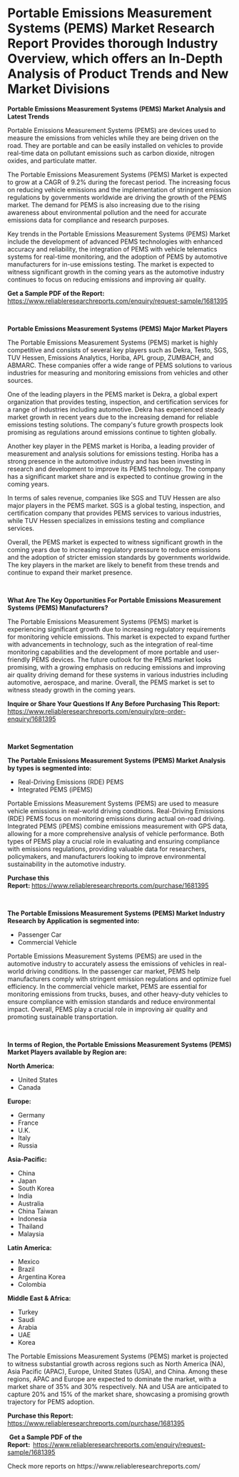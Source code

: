 <p><h1>Portable Emissions Measurement Systems (PEMS) Market Research Report Provides thorough Industry Overview, which offers an In-Depth Analysis of Product Trends and New Market Divisions</h1></p><p><strong>Portable Emissions Measurement Systems (PEMS) Market Analysis and Latest Trends</strong></p>
<p><p>Portable Emissions Measurement Systems (PEMS) are devices used to measure the emissions from vehicles while they are being driven on the road. They are portable and can be easily installed on vehicles to provide real-time data on pollutant emissions such as carbon dioxide, nitrogen oxides, and particulate matter.</p><p>The Portable Emissions Measurement Systems (PEMS) Market is expected to grow at a CAGR of 9.2% during the forecast period. The increasing focus on reducing vehicle emissions and the implementation of stringent emission regulations by governments worldwide are driving the growth of the PEMS market. The demand for PEMS is also increasing due to the rising awareness about environmental pollution and the need for accurate emissions data for compliance and research purposes.</p><p>Key trends in the Portable Emissions Measurement Systems (PEMS) Market include the development of advanced PEMS technologies with enhanced accuracy and reliability, the integration of PEMS with vehicle telematics systems for real-time monitoring, and the adoption of PEMS by automotive manufacturers for in-use emissions testing. The market is expected to witness significant growth in the coming years as the automotive industry continues to focus on reducing emissions and improving air quality.</p></p>
<p><strong>Get a Sample PDF of the Report:&nbsp;</strong> <a href="https://www.reliableresearchreports.com/enquiry/request-sample/1681395">https://www.reliableresearchreports.com/enquiry/request-sample/1681395</a></p>
<p>&nbsp;</p>
<p><strong>Portable Emissions Measurement Systems (PEMS) Major Market Players</strong></p>
<p><p>The Portable Emissions Measurement Systems (PEMS) market is highly competitive and consists of several key players such as Dekra, Testo, SGS, TUV Hessen, Emissions Analytics, Horiba, APL group, ZUMBACH, and ABMARC. These companies offer a wide range of PEMS solutions to various industries for measuring and monitoring emissions from vehicles and other sources.</p><p>One of the leading players in the PEMS market is Dekra, a global expert organization that provides testing, inspection, and certification services for a range of industries including automotive. Dekra has experienced steady market growth in recent years due to the increasing demand for reliable emissions testing solutions. The company's future growth prospects look promising as regulations around emissions continue to tighten globally.</p><p>Another key player in the PEMS market is Horiba, a leading provider of measurement and analysis solutions for emissions testing. Horiba has a strong presence in the automotive industry and has been investing in research and development to improve its PEMS technology. The company has a significant market share and is expected to continue growing in the coming years.</p><p>In terms of sales revenue, companies like SGS and TUV Hessen are also major players in the PEMS market. SGS is a global testing, inspection, and certification company that provides PEMS services to various industries, while TUV Hessen specializes in emissions testing and compliance services.</p><p>Overall, the PEMS market is expected to witness significant growth in the coming years due to increasing regulatory pressure to reduce emissions and the adoption of stricter emission standards by governments worldwide. The key players in the market are likely to benefit from these trends and continue to expand their market presence.</p></p>
<p>&nbsp;</p>
<p><strong>What Are The Key Opportunities For Portable Emissions Measurement Systems (PEMS) Manufacturers?</strong></p>
<p><p>The Portable Emissions Measurement Systems (PEMS) market is experiencing significant growth due to increasing regulatory requirements for monitoring vehicle emissions. This market is expected to expand further with advancements in technology, such as the integration of real-time monitoring capabilities and the development of more portable and user-friendly PEMS devices. The future outlook for the PEMS market looks promising, with a growing emphasis on reducing emissions and improving air quality driving demand for these systems in various industries including automotive, aerospace, and marine. Overall, the PEMS market is set to witness steady growth in the coming years.</p></p>
<p><strong>Inquire or Share Your Questions If Any Before Purchasing This Report:</strong> <a href="https://www.reliableresearchreports.com/enquiry/pre-order-enquiry/1681395">https://www.reliableresearchreports.com/enquiry/pre-order-enquiry/1681395</a></p>
<p>&nbsp;</p>
<p><strong>Market Segmentation</strong></p>
<p><strong>The Portable Emissions Measurement Systems (PEMS) Market Analysis by types is segmented into:</strong></p>
<p><ul><li>Real-Driving Emissions (RDE) PEMS</li><li>Integrated PEMS (iPEMS)</li></ul></p>
<p><p>Portable Emissions Measurement Systems (PEMS) are used to measure vehicle emissions in real-world driving conditions. Real-Driving Emissions (RDE) PEMS focus on monitoring emissions during actual on-road driving. Integrated PEMS (iPEMS) combine emissions measurement with GPS data, allowing for a more comprehensive analysis of vehicle performance. Both types of PEMS play a crucial role in evaluating and ensuring compliance with emissions regulations, providing valuable data for researchers, policymakers, and manufacturers looking to improve environmental sustainability in the automotive industry.</p></p>
<p><strong>Purchase this Report:&nbsp;</strong><a href="https://www.reliableresearchreports.com/purchase/1681395">https://www.reliableresearchreports.com/purchase/1681395</a></p>
<p>&nbsp;</p>
<p><strong>The Portable Emissions Measurement Systems (PEMS) Market Industry Research by Application is segmented into:</strong></p>
<p><ul><li>Passenger Car</li><li>Commercial Vehicle</li></ul></p>
<p><p>Portable Emissions Measurement Systems (PEMS) are used in the automotive industry to accurately assess the emissions of vehicles in real-world driving conditions. In the passenger car market, PEMS help manufacturers comply with stringent emission regulations and optimize fuel efficiency. In the commercial vehicle market, PEMS are essential for monitoring emissions from trucks, buses, and other heavy-duty vehicles to ensure compliance with emission standards and reduce environmental impact. Overall, PEMS play a crucial role in improving air quality and promoting sustainable transportation.</p></p>
<p>&nbsp;</p>
<p><strong>In terms of Region, the Portable Emissions Measurement Systems (PEMS) Market Players available by Region are:</strong></p>
<p>
    <p> <strong> North America: </strong>
        <ul>
            <li>United States</li>
            <li>Canada</li>
        </ul>
        </p> 
    <p> <strong> Europe: </strong>
        <ul>
            <li>Germany</li>
            <li>France</li>
            <li>U.K.</li>
            <li>Italy</li>
            <li>Russia</li>
        </ul>
        </p> 
    <p> <strong> Asia-Pacific: </strong>
        <ul>
            <li>China</li>
            <li>Japan</li>
            <li>South Korea</li>
            <li>India</li>
            <li>Australia</li>
            <li>China Taiwan</li>
            <li>Indonesia</li>
            <li>Thailand</li>
            <li>Malaysia</li>
        </ul>
        </p> 
    <p> <strong> Latin America: </strong>
        <ul>
            <li>Mexico</li>
            <li>Brazil</li>
            <li>Argentina Korea</li>
            <li>Colombia</li>
        </ul>
        </p> 
    <p> <strong> Middle East & Africa: </strong>
        <ul>
            <li>Turkey</li>
            <li>Saudi</li>
            <li>Arabia</li>
            <li>UAE</li>
            <li>Korea</li>
        </ul>
    </p>
    </p>
<p><p>The Portable Emissions Measurement Systems (PEMS) market is projected to witness substantial growth across regions such as North America (NA), Asia Pacific (APAC), Europe, United States (USA), and China. Among these regions, APAC and Europe are expected to dominate the market, with a market share of 35% and 30% respectively. NA and USA are anticipated to capture 20% and 15% of the market share, showcasing a promising growth trajectory for PEMS adoption.</p></p>
<p><strong>Purchase this Report: </strong><a href="https://www.reliableresearchreports.com/purchase/1681395">https://www.reliableresearchreports.com/purchase/1681395</a></p>
<p>&nbsp;<strong>Get a Sample PDF of the Report:&nbsp;&nbsp;</strong><a href="https://www.reliableresearchreports.com/enquiry/request-sample/1681395">https://www.reliableresearchreports.com/enquiry/request-sample/1681395</a></p>
<p><strong></strong></p>
<p>Check more reports on https://www.reliableresearchreports.com/</p>